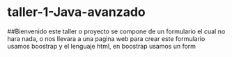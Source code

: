 # taller-1-Java-avanzado
##Bienvenido este taller o proyecto se compone de un formulario el cual no hara nada, o nos llevara a una pagina web
para crear este formulario usamos boostrap y el lenguaje html, en boostrap usamos un form
